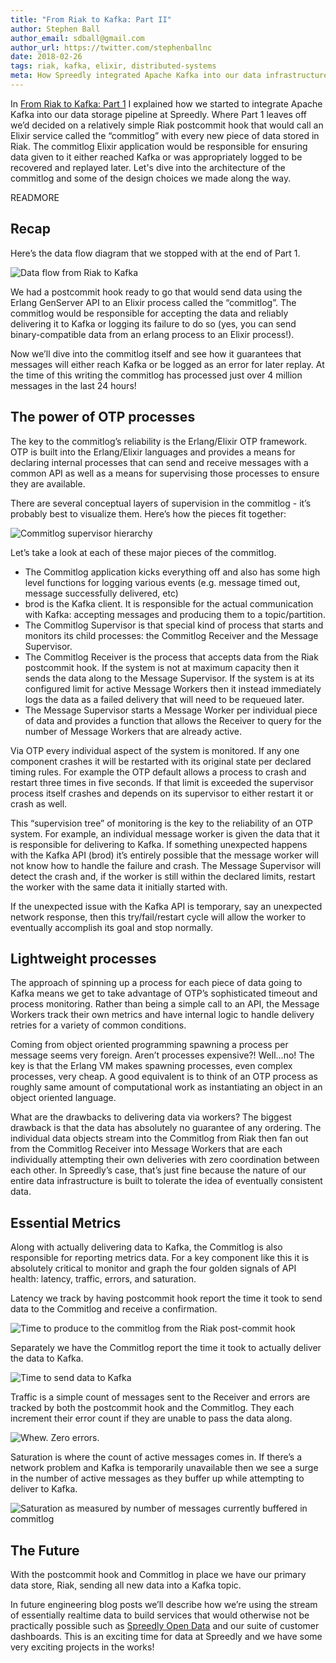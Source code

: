 ```yaml
---
title: "From Riak to Kafka: Part II"
author: Stephen Ball
author_email: sdball@gmail.com
author_url: https://twitter.com/stephenballnc
date: 2018-02-26
tags: riak, kafka, elixir, distributed-systems
meta: How Spreedly integrated Apache Kafka into our data infrastructure. This is the second post focusing on how we engineered data to be automatically sent from our Riak Database to Apache Kafka.
---
```


In [From Riak to Kafka: Part 1](/blog/from-riak-to-kafka-part-1.html) I explained how we started to integrate Apache Kafka into our data storage pipeline at Spreedly. Where Part 1 leaves off we’d decided on a relatively simple Riak postcommit hook that would call an Elixir service called the “commitlog” with every new piece of data stored in Riak. The commitlog Elixir application would be responsible for ensuring data given to it either reached Kafka or was appropriately logged to be recovered and replayed later. Let's dive into the architecture of the commitlog and some of the design choices we made along the way.

READMORE

## Recap

Here’s the data flow diagram that we stopped with at the end of Part 1.

![](http://share.ryandaigle.com/Photo-2018-02-23-14-08-ZkJ4U2D9jhX.jpg "Data flow from Riak to Kafka")

We had a postcommit hook ready to go that would send data using the Erlang GenServer API to an Elixir process called the “commitlog”. The commitlog would be responsible for accepting the data and reliably delivering it to Kafka or logging its failure to do so (yes, you can send binary-compatible data from an erlang process to an Elixir process!).

Now we’ll dive into the commitlog itself and see how it guarantees that messages will either reach Kafka or be logged as an error for later replay. At the time of this writing the commitlog has processed just over 4 million messages in the last 24 hours!

## The power of OTP processes

The key to the commitlog’s reliability is the Erlang/Elixir OTP framework. OTP is built into the Erlang/Elixir languages and provides a means for declaring internal processes that can send and receive messages with a common API as well as a means for supervising those processes to ensure they are available.

There are several conceptual layers of supervision in the commitlog - it’s probably best to visualize them. Here’s how the pieces fit together:

![](http://share.ryandaigle.com/awb9e-20180226105116.png "Commitlog supervisor hierarchy")

Let’s take a look at each of these major pieces of the commitlog.

* The Commitlog application kicks everything off and also has some high level functions for logging various events (e.g. message timed out, message successfully delivered, etc)
* brod is the Kafka client. It is responsible for the actual communication with Kafka: accepting messages and producing them to a topic/partition.
* The Commitlog Supervisor is that special kind of process that starts and monitors its child processes: the Commitlog Receiver and the Message Supervisor.
* The Commitlog Receiver is the process that accepts data from the Riak postcommit hook. If the system is not at maximum capacity then it sends the data along to the Message Supervisor. If the system is at its configured limit for active Message Workers then it instead immediately logs the data as a failed delivery that will need to be requeued later.
* The Message Supervisor starts a Message Worker per individual piece of data and provides a function that allows the Receiver to query for the number of Message Workers that are already active.

Via OTP every individual aspect of the system is monitored. If any one component crashes it will be restarted with its original state per declared timing rules. For example the OTP default allows a process to crash and restart three times in five seconds. If that limit is exceeded the supervisor process itself crashes and depends on its supervisor to either restart it or crash as well.

This “supervision tree” of monitoring is the key to the reliability of an OTP system. For example, an individual message worker is given the data that it is responsible for delivering to Kafka. If something unexpected happens with the Kafka API (brod) it’s entirely possible that the message worker will not know how to handle the failure and crash. The Message Supervisor will detect the crash and, if the worker is still within the declared limits, restart the worker with the same data it initially started with.

If the unexpected issue with the Kafka API is temporary, say an unexpected network response, then this try/fail/restart cycle will allow the worker to eventually accomplish its goal and stop normally.

## Lightweight processes
The approach of spinning up a process for each piece of data going to Kafka means we get to take advantage of OTP’s sophisticated timeout and process monitoring. Rather than being a simple call to an API, the Message Workers track their own metrics and have internal logic to handle delivery retries for a variety of common conditions.

Coming from object oriented programming spawning a process per message seems very foreign. Aren’t processes expensive?! Well…no! The key is that the Erlang VM makes spawning processes, even complex processes, very cheap. A good equivalent is to think of an OTP process as roughly same amount of computational work as instantiating an object in an object oriented language.

What are the drawbacks to delivering data via workers? The biggest drawback is that the data has absolutely no guarantee of any ordering. The individual data objects stream into the Commitlog from Riak then fan out from the Commitlog Receiver into Message Workers that are each individually attempting their own deliveries with zero coordination between each other. In Spreedly’s case, that’s just fine because the nature of our entire data infrastructure is built to tolerate the idea of eventually consistent data.

## Essential Metrics
Along with actually delivering data to Kafka, the Commitlog is also responsible for reporting metrics data. For a key component like this it is absolutely critical to monitor and graph the four golden signals of API health: latency, traffic, errors, and saturation.

Latency we track by having postcommit hook report the time it took to send data to the Commitlog and receive a confirmation.

![](http://share.ryandaigle.com/Photo-2018-02-23-14-27-Hqg4DuW3QXt.jpg "Time to produce to the commitlog from the Riak post-commit hook")

Separately we have the Commitlog report the time it took to actually deliver the data to Kafka.

![](http://share.ryandaigle.com/Photo-2018-02-23-14-29-6L4qhTLTcGN.jpg "Time to send data to Kafka")

Traffic is a simple count of messages sent to the Receiver and errors are tracked by both the postcommit hook and the Commitlog. They each increment their error count if they are unable to pass the data along.

![](http://share.ryandaigle.com/Photo-2018-02-23-14-36-s8PLUu7RRtb.jpg "Whew. Zero errors.")

Saturation is where the count of active messages comes in. If there’s a network problem and Kafka is temporarily unavailable then we see a surge in the number of active messages as they buffer up while attempting to deliver to Kafka.

![](http://share.ryandaigle.com/Photo-2018-02-23-14-38-cfM8FObYsCZ.jpg "Saturation as measured by number of messages currently buffered in commitlog")

## The Future
With the postcommit hook and Commitlog in place we have our primary data store, Riak, sending all new data into a Kafka topic.

In future engineering blog posts we’ll describe how we’re using the stream of essentially realtime data to build services that would otherwise not be practically possible such as [Spreedly Open Data](https://data.spreedly.com) and our suite of customer dashboards. This is an exciting time for data at Spreedly and we have some very exciting projects in the works!
